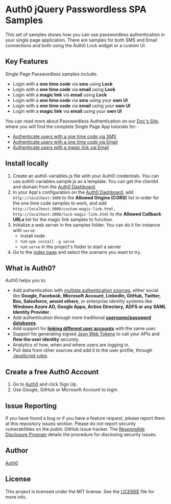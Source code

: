 # Auth0 jQuery Passwordless SPA Samples

This set of samples shows how you can use passwordless authentication in your single page application. There are samples for both SMS and Email connections and both using the Auth0 Lock widget or a custom UI.

## Key Features

Single Page Passwordless samples include:

* Login with a **one time code** via **sms** using **Lock**
* Login with a **one time code** via **email** using **Lock**
* Login with a **magic link** via **email** using **Lock**
* Login with a **one time code** via **sms** using your **own UI**
* Login with a **one time code** via **email** using your **own UI**
* Login with a **magic link** via **email** using your **own UI**

You can read more about Passwordless Authentication on our [Doc's Site](https://auth0.com/docs/connections/passwordless), where you will find the complete Single Page App tutorials for:

* [Authenticate users with a one time code via SMS](https://auth0.com/docs/connections/passwordless/spa-sms)
* [Authenticate users with a one time code via Email](https://auth0.com/docs/connections/passwordless/spa-email-code)
* [Authenticate users with a magic link via Email](https://auth0.com/docs/connections/passwordless/spa-email-link)

## Install locally

1. Create an auth0-variables.js file with your Auth0 credentials. You can use auth0-variables.sample.js as a template. You can get the clientId and domain from the [Auth0 Dashboard](https://manage.auth0.com).
2. In your App's configuration on the [Auth0 Dashboard](https://manage.auth0.com), add `http://localhost:3000` to the **Allowed Origins (CORS)** list in order for the one time code samples to work, and add `http://localhost:3000/custom-magic-link.html, http://localhost:3000/lock-magic-link.html` to the **Allowed Callback URLs** list for the magic link samples to function. 
3. Initialize a web server in the samples folder. You can do it for instance with `serve`:
	* Install node
	* run `npm install -g serve`
	* run `serve` in the project's folder to start a server
4. Go to the [index page](http://localhost:3000) and select the scenario you want to try. 

## What is Auth0?

Auth0 helps you to:

* Add authentication with [multiple authentication sources](https://docs.auth0.com/identityproviders), either social like **Google, Facebook, Microsoft Account, LinkedIn, GitHub, Twitter, Box, Salesforce, amont others**, or enterprise identity systems like **Windows Azure AD, Google Apps, Active Directory, ADFS or any SAML Identity Provider**.
* Add authentication through more traditional **[username/password databases](https://docs.auth0.com/mysql-connection-tutorial)**.
* Add support for **[linking different user accounts](https://docs.auth0.com/link-accounts)** with the same user.
* Support for generating signed [Json Web Tokens](https://docs.auth0.com/jwt) to call your APIs and **flow the user identity** securely.
* Analytics of how, when and where users are logging in.
* Pull data from other sources and add it to the user profile, through [JavaScript rules](https://docs.auth0.com/rules).

## Create a free Auth0 Account

1. Go to [Auth0](https://auth0.com) and click Sign Up.
2. Use Google, GitHub or Microsoft Account to login.

## Issue Reporting

If you have found a bug or if you have a feature request, please report them at this repository issues section. Please do not report security vulnerabilities on the public GitHub issue tracker. The [Responsible Disclosure Program](https://auth0.com/whitehat) details the procedure for disclosing security issues.

## Author

[Auth0](auth0.com)

## License

This project is licensed under the MIT license. See the [LICENSE](LICENSE) file for more info.
